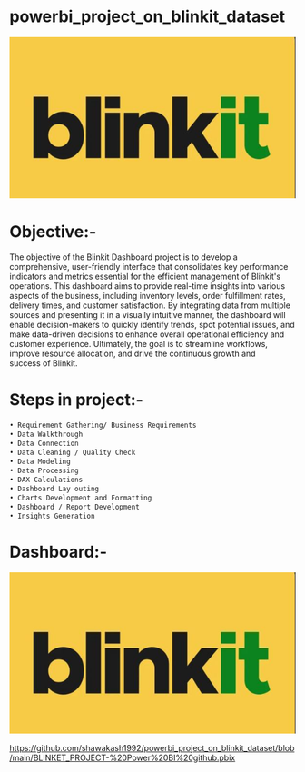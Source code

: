 # powerbi_project_on_blinkit_dataset

![img1](https://github.com/shawakash1992/powerbi_project_on_blinkit_dataset/blob/main/photo%20of%20blinkit.jpg)



# Objective:-
 
  The objective of the Blinkit Dashboard project is to develop a comprehensive, user-friendly interface that consolidates key performance 
  indicators and metrics essential for the efficient management of Blinkit's operations. This dashboard aims to provide real-time insights 
  into various aspects of the business, including inventory levels, order fulfillment rates, delivery times, and customer satisfaction. By 
  integrating data from multiple sources and presenting it in a visually intuitive manner, the dashboard will enable decision-makers to 
  quickly identify trends, spot potential issues, and make data-driven decisions to enhance overall operational efficiency and customer 
  experience. Ultimately, the goal is to streamline workflows, improve resource allocation, and drive the continuous growth and 
  success of Blinkit.


# Steps in project:-

    • Requirement Gathering/ Business Requirements
    • Data Walkthrough
    • Data Connection
    • Data Cleaning / Quality Check
    • Data Modeling
    • Data Processing
    • DAX Calculations
    • Dashboard Lay outing
    • Charts Development and Formatting
    • Dashboard / Report Development
    • Insights Generation

# Dashboard:-

![img1](https://github.com/shawakash1992/powerbi_project_on_blinkit_dataset/blob/main/photo%20of%20blinkit.jpg)



 https://github.com/shawakash1992/powerbi_project_on_blinkit_dataset/blob/main/BLINKET_PROJECT-%20Power%20BI%20github.pbix
